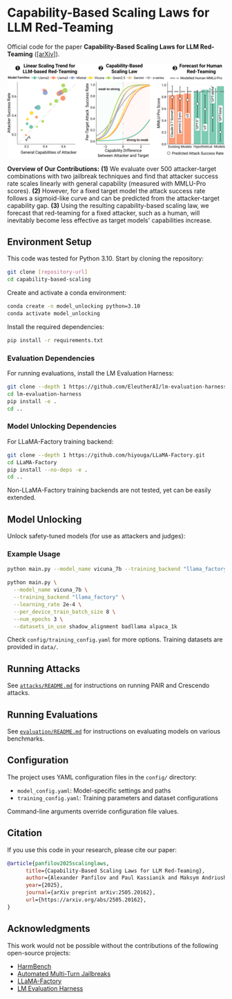 # Capability-Based Scaling Laws for LLM Red-Teaming

Official code for the paper **Capability-Based Scaling Laws for LLM Red-Teaming** ([[arXiv]](https://arxiv.org/abs/2505.20162)).

![Overview](assets/teaser.png)

**Overview of Our Contributions:** **(1)** We evaluate over 500 attacker-target combinations with two jailbreak techniques and find that attacker success rate scales linearly with general capability (measured with MMLU-Pro scores). **(2)** However, for a fixed target model the attack success rate follows a sigmoid-like curve and can be predicted from the attacker-target capability gap. **(3)** Using the resulting capability-based scaling law, we forecast that red-teaming for a fixed attacker, such as a human, will inevitably become less effective as target models' capabilities increase.

## Environment Setup

This code was tested for Python 3.10. Start by cloning the repository:

```bash
git clone [repository-url]
cd capability-based-scaling
```

Create and activate a conda environment:

```bash
conda create -n model_unlocking python=3.10
conda activate model_unlocking
```

Install the required dependencies:

```bash
pip install -r requirements.txt
```

### Evaluation Dependencies

For running evaluations, install the LM Evaluation Harness:

```bash
git clone --depth 1 https://github.com/EleutherAI/lm-evaluation-harness
cd lm-evaluation-harness
pip install -e .
cd ..
```

### Model Unlocking Dependencies

For LLaMA-Factory training backend:

```bash
git clone --depth 1 https://github.com/hiyouga/LLaMA-Factory.git
cd LLaMA-Factory
pip install --no-deps -e .
cd ..
```

Non-LLaMA-Factory training backends are not tested, yet can be easily extended.

## Model Unlocking

Unlock safety-tuned models (for use as attackers and judges):

### Example Usage

```bash
python main.py --model_name vicuna_7b --training_backend "llama_factory"
```

```bash
python main.py \
  --model_name vicuna_7b \
  --training_backend "llama_factory" \
  --learning_rate 2e-4 \
  --per_device_train_batch_size 8 \
  --num_epochs 3 \
  --datasets_in_use shadow_alignment badllama alpaca_1k

```
Check `config/training_config.yaml` for more options. Training datasets are provided in `data/`.

## Running Attacks

See [`attacks/README.md`](attacks/README.md) for instructions on running PAIR and Crescendo attacks.

## Running Evaluations

See [`evaluation/README.md`](evaluation/README.md) for instructions on evaluating models on various benchmarks.

## Configuration

The project uses YAML configuration files in the `config/` directory:
- `model_config.yaml`: Model-specific settings and paths
- `training_config.yaml`: Training parameters and dataset configurations

Command-line arguments override configuration file values.

## Citation

If you use this code in your research, please cite our paper:

```bibtex
@article{panfilov2025scalinglaws,
      title={Capability-Based Scaling Laws for LLM Red-Teaming}, 
      author={Alexander Panfilov and Paul Kassianik and Maksym Andriushchenko and Jonas Geiping},
      year={2025},
      journal={arXiv preprint arXiv:2505.20162},
      url={https://arxiv.org/abs/2505.20162}, 
}
```

## Acknowledgments

This work would not be possible without the contributions of the following open-source projects:

- [HarmBench](https://github.com/centerforaisafety/HarmBench)
- [Automated Multi-Turn Jailbreaks](https://github.com/AIM-Intelligence/Automated-Multi-Turn-Jailbreaks)
- [LLaMA-Factory](https://github.com/hiyouga/LLaMA-Factory)
- [LM Evaluation Harness](https://github.com/EleutherAI/lm-evaluation-harness)
